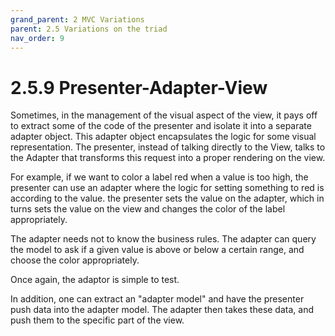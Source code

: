 ```yaml
---
grand_parent: 2 MVC Variations
parent: 2.5 Variations on the triad
nav_order: 9
---
```

# 2.5.9 Presenter-Adapter-View

Sometimes, in the management of the visual aspect of the view, it pays off to extract some of
the code of the presenter and isolate it into a separate adapter object. This adapter
object encapsulates the logic for some visual representation. The presenter,
instead of talking directly to the View, talks to the Adapter that transforms this
request into a proper rendering on the view.

For example, if we want to color a label red when a value is too high, the presenter
can use an adapter where the logic for setting something to red is according to the value.
the presenter sets the value on the adapter, which in turns sets the value on the view
and changes the color of the label appropriately.

The adapter needs not to know the business rules. The adapter can query the model
to ask if a given value is above or below a certain range, and choose the color appropriately.

Once again, the adaptor is simple to test.

In addition, one can extract an "adapter model" and have the presenter push data into the adapter
model. The adapter then takes these data, and push them to the specific part of the view.

